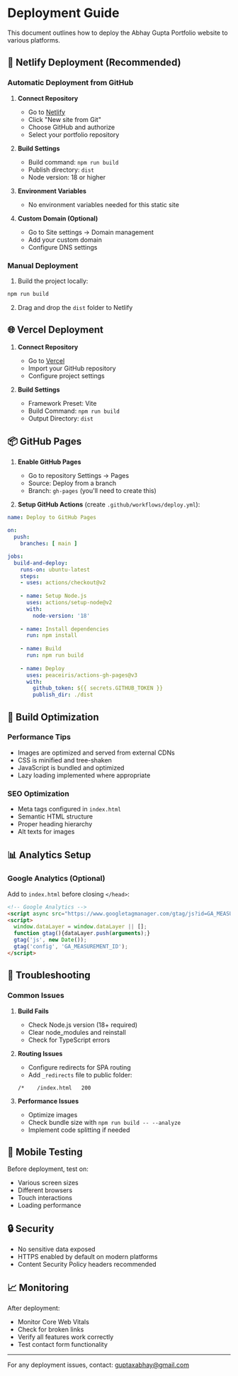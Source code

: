 # Deployment Guide

This document outlines how to deploy the Abhay Gupta Portfolio website to various platforms.

## 🚀 Netlify Deployment (Recommended)

### Automatic Deployment from GitHub

1. **Connect Repository**
   - Go to [Netlify](https://netlify.com)
   - Click "New site from Git"
   - Choose GitHub and authorize
   - Select your portfolio repository

2. **Build Settings**
   - Build command: `npm run build`
   - Publish directory: `dist`
   - Node version: 18 or higher

3. **Environment Variables**
   - No environment variables needed for this static site

4. **Custom Domain (Optional)**
   - Go to Site settings → Domain management
   - Add your custom domain
   - Configure DNS settings

### Manual Deployment

1. Build the project locally:
```bash
npm run build
```

2. Drag and drop the `dist` folder to Netlify

## 🌐 Vercel Deployment

1. **Connect Repository**
   - Go to [Vercel](https://vercel.com)
   - Import your GitHub repository
   - Configure project settings

2. **Build Settings**
   - Framework Preset: Vite
   - Build Command: `npm run build`
   - Output Directory: `dist`

## 📦 GitHub Pages

1. **Enable GitHub Pages**
   - Go to repository Settings → Pages
   - Source: Deploy from a branch
   - Branch: `gh-pages` (you'll need to create this)

2. **Setup GitHub Actions** (create `.github/workflows/deploy.yml`):
```yaml
name: Deploy to GitHub Pages

on:
  push:
    branches: [ main ]

jobs:
  build-and-deploy:
    runs-on: ubuntu-latest
    steps:
    - uses: actions/checkout@v2
    
    - name: Setup Node.js
      uses: actions/setup-node@v2
      with:
        node-version: '18'
        
    - name: Install dependencies
      run: npm install
      
    - name: Build
      run: npm run build
      
    - name: Deploy
      uses: peaceiris/actions-gh-pages@v3
      with:
        github_token: ${{ secrets.GITHUB_TOKEN }}
        publish_dir: ./dist
```

## 🔧 Build Optimization

### Performance Tips
- Images are optimized and served from external CDNs
- CSS is minified and tree-shaken
- JavaScript is bundled and optimized
- Lazy loading implemented where appropriate

### SEO Optimization
- Meta tags configured in `index.html`
- Semantic HTML structure
- Proper heading hierarchy
- Alt texts for images

## 📊 Analytics Setup

### Google Analytics (Optional)
Add to `index.html` before closing `</head>`:
```html
<!-- Google Analytics -->
<script async src="https://www.googletagmanager.com/gtag/js?id=GA_MEASUREMENT_ID"></script>
<script>
  window.dataLayer = window.dataLayer || [];
  function gtag(){dataLayer.push(arguments);}
  gtag('js', new Date());
  gtag('config', 'GA_MEASUREMENT_ID');
</script>
```

## 🚨 Troubleshooting

### Common Issues

1. **Build Fails**
   - Check Node.js version (18+ required)
   - Clear node_modules and reinstall
   - Check for TypeScript errors

2. **Routing Issues**
   - Configure redirects for SPA routing
   - Add `_redirects` file to public folder:
   ```
   /*    /index.html   200
   ```

3. **Performance Issues**
   - Optimize images
   - Check bundle size with `npm run build -- --analyze`
   - Implement code splitting if needed

## 📱 Mobile Testing

Before deployment, test on:
- Various screen sizes
- Different browsers
- Touch interactions
- Loading performance

## 🔒 Security

- No sensitive data exposed
- HTTPS enabled by default on modern platforms
- Content Security Policy headers recommended

## 📈 Monitoring

After deployment:
- Monitor Core Web Vitals
- Check for broken links
- Verify all features work correctly
- Test contact form functionality

---

For any deployment issues, contact: guptaxabhay@gmail.com
